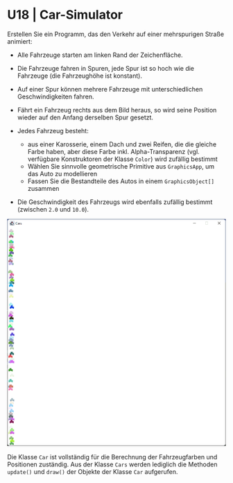 # U18 | Car-Simulator

Erstellen Sie ein Programm, das den Verkehr auf einer mehrspurigen
Straße animiert:

- Alle Fahrzeuge starten am linken Rand der Zeichenfläche.

- Die Fahrzeuge fahren in Spuren, jede Spur ist so hoch wie die
  Fahrzeuge (die Fahrzeughöhe ist konstant).

- Auf einer Spur können mehrere Fahrzeuge mit unterschiedlichen
  Geschwindigkeiten fahren.

- Fährt ein Fahrzeug rechts aus dem Bild heraus, so wird seine
  Position wieder auf den Anfang derselben Spur gesetzt.

- Jedes Fahrzeug besteht:
  - aus einer Karosserie, einem Dach und zwei Reifen, die die gleiche Farbe haben, aber diese Farbe inkl. Alpha-Transparenz (vgl. verfügbare Konstruktoren der Klasse `Color`) wird zufällig bestimmt
  - Wählen Sie sinnvolle geometrische Primitive aus `GraphicsApp`, um das Auto zu modellieren
  - Fassen Sie die Bestandteile des Autos in einem ```GraphicsObject[]``` zusammen 

- Die Geschwindigkeit des Fahrzeugs wird ebenfalls zufällig bestimmt
  (zwischen `2.0` und `10.0`).

![Cars!](./docs/car_gif.gif)

Die Klasse ```Car``` ist vollständig für die Berechnung der Fahrzeugfarben und Positionen zuständig. Aus der Klasse ```Cars``` werden lediglich die Methoden ```update()``` und ```draw()``` der Objekte der Klasse ```Car``` aufgerufen.
